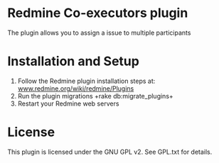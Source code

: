 # Redmine Co-executors plugin  
  
  The plugin allows you to assign a issue to multiple participants  
    
    
# Installation and Setup  
1. Follow the Redmine plugin installation steps at: www.redmine.org/wiki/redmine/Plugins  
2. Run the plugin migrations +rake db:migrate_plugins+  
3. Restart your Redmine web servers  
  
# License  
This plugin is licensed under the GNU GPL v2. See GPL.txt for details. 

  
  
   
